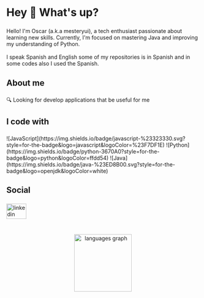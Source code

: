 <h1 align="left">Hey 👋 What's up?</h1>

###

<p align="left">Hello! I'm Oscar (a.k.a mesteryui), a tech enthusiast passionate about learning new skills. Currently, I'm focused on mastering Java and improving my understanding of Python.<br><br>I speak Spanish and English some of my repositories is in Spanish and in some codes also I used the Spanish.</p>

###

<h2 align="left">About me</h2>

###

<p align="left">🔍 Looking for develop applications that be useful for me</p>

###

<h2 align="left">I code with</h2>

###

<div align="left">
  ![JavaScript](https://img.shields.io/badge/javascript-%23323330.svg?style=for-the-badge&logo=javascript&logoColor=%23F7DF1E) 
  ![Python](https://img.shields.io/badge/python-3670A0?style=for-the-badge&logo=python&logoColor=ffdd54) 
  ![Java](https://img.shields.io/badge/java-%23ED8B00.svg?style=for-the-badge&logo=openjdk&logoColor=white) 
</div>

###

<h2 align="left">Social</h2>

###

<div align="left">
  <a href="https://www.linkedin.com/in/%C3%B3scar-rodr%C3%ADguez-cabaleiro/" target="_blank">
    <img src="https://raw.githubusercontent.com/maurodesouza/profile-readme-generator/master/src/assets/icons/social/linkedin/default.svg" width="52" height="40" alt="linkedin logo"  />
  </a>
</div>

###

<br clear="both">

<div align="center">
  <img src="https://github-readme-stats.vercel.app/api/top-langs?username=mesteryui&locale=en&hide_title=false&layout=compact&card_width=320&langs_count=5&theme=catppuccin_mocha&hide_border=false&order=2" height="150" alt="languages graph"  />
</div>

###
